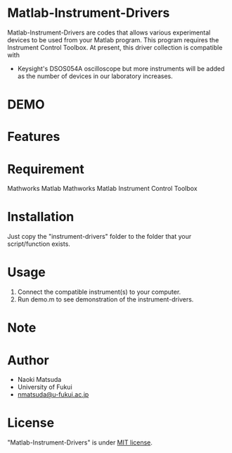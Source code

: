 # Matlab-Instrument-Drivers

Matlab-Instrument-Drivers are codes that allows various experimental devices to be used from your Matlab program. This program requires the Instrument Control Toolbox.
At present, this driver collection is compatible with 
- Keysight's DSOS054A oscilloscope
but more instruments will be added as the number of devices in our laboratory increases.

# DEMO


# Features


# Requirement
 
Mathworks Matlab
Mathworks Matlab Instrument Control Toolbox

# Installation

Just copy the "instrument-drivers" folder to the folder that your script/function exists.
 
# Usage

1. Connect the compatible instrument(s) to your computer.
2. Run demo.m to see demonstration of the instrument-drivers. 
 
# Note
 

 
# Author
 
* Naoki Matsuda
* University of Fukui
* nmatsuda@u-fukui.ac.jp
 
# License
 
"Matlab-Instrument-Drivers" is under [MIT license](https://en.wikipedia.org/wiki/MIT_License).
 